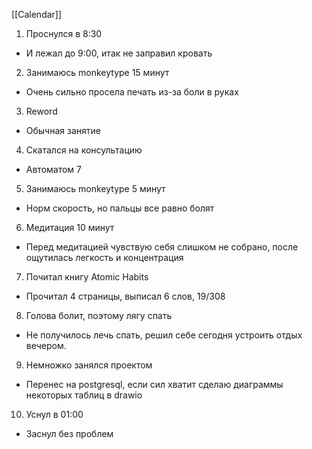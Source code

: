 [[Calendar]]
1. Проснулся в 8:30 
- И лежал до 9:00, итак не заправил кровать
2. Занимаюсь monkeytype 15 минут
- Очень сильно просела печать из-за боли в руках
3. Reword
- Обычная занятие 
4. Скатался на консультацию
- Автоматом 7
5. Занимаюсь monkeytype 5 минут
- Норм скорость, но пальцы все равно болят
6. Медитация 10 минут
- Перед медитацией чувствую себя слишком не собрано, после ощутилась легкость и концентрация
7.  Почитал книгу Atomic Habits 
- Прочитал 4 страницы, выписал 6 слов, 19/308 
8. Голова болит, поэтому лягу спать
- Не получилось лечь спать, решил себе сегодня устроить отдых вечером. 
9. Немножко занялся проектом
- Перенес на postgresql, если сил хватит сделаю диаграммы некоторых таблиц в drawio
10. Уснул в 01:00
- Заснул без проблем